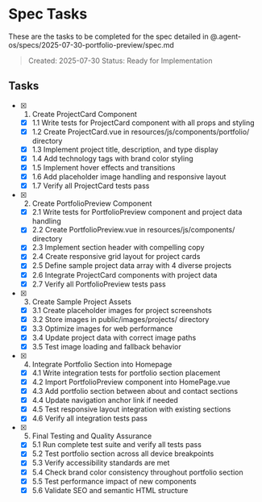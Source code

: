 # Spec Tasks

These are the tasks to be completed for the spec detailed in @.agent-os/specs/2025-07-30-portfolio-preview/spec.md

> Created: 2025-07-30
> Status: Ready for Implementation

## Tasks

- [x] 1. Create ProjectCard Component
  - [x] 1.1 Write tests for ProjectCard component with all props and styling
  - [x] 1.2 Create ProjectCard.vue in resources/js/components/portfolio/ directory
  - [x] 1.3 Implement project title, description, and type display
  - [x] 1.4 Add technology tags with brand color styling
  - [x] 1.5 Implement hover effects and transitions
  - [x] 1.6 Add placeholder image handling and responsive layout
  - [x] 1.7 Verify all ProjectCard tests pass

- [x] 2. Create PortfolioPreview Component
  - [x] 2.1 Write tests for PortfolioPreview component and project data handling
  - [x] 2.2 Create PortfolioPreview.vue in resources/js/components/ directory
  - [x] 2.3 Implement section header with compelling copy
  - [x] 2.4 Create responsive grid layout for project cards
  - [x] 2.5 Define sample project data array with 4 diverse projects
  - [x] 2.6 Integrate ProjectCard components with project data
  - [x] 2.7 Verify all PortfolioPreview tests pass

- [x] 3. Create Sample Project Assets
  - [x] 3.1 Create placeholder images for project screenshots
  - [x] 3.2 Store images in public/images/projects/ directory
  - [x] 3.3 Optimize images for web performance
  - [x] 3.4 Update project data with correct image paths
  - [x] 3.5 Test image loading and fallback behavior

- [x] 4. Integrate Portfolio Section into Homepage
  - [x] 4.1 Write integration tests for portfolio section placement
  - [x] 4.2 Import PortfolioPreview component into HomePage.vue
  - [x] 4.3 Add portfolio section between about and contact sections
  - [x] 4.4 Update navigation anchor link if needed
  - [x] 4.5 Test responsive layout integration with existing sections
  - [x] 4.6 Verify all integration tests pass

- [x] 5. Final Testing and Quality Assurance
  - [x] 5.1 Run complete test suite and verify all tests pass
  - [x] 5.2 Test portfolio section across all device breakpoints
  - [x] 5.3 Verify accessibility standards are met
  - [x] 5.4 Check brand color consistency throughout portfolio section
  - [x] 5.5 Test performance impact of new components
  - [x] 5.6 Validate SEO and semantic HTML structure
